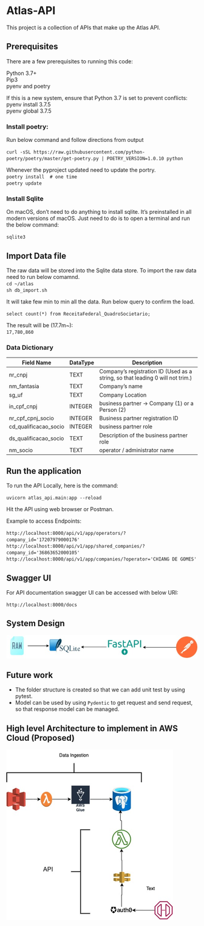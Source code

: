# Atlas-API

This project is a collection of APIs that make up the Atlas API.

## Prerequisites
There are a few prerequisites to running this code:

Python 3.7+\
Pip3\
pyenv and poetry

If this is a new system, ensure that Python 3.7 is set to prevent conflicts:\
pyenv install 3.7.5\
pyenv global 3.7.5


### Install poetry:
Run below command and follow directions from output

`curl -sSL https://raw.githubusercontent.com/python-poetry/poetry/master/get-poetry.py | POETRY_VERSION=1.0.10 python` 

Whenever the pyproject updated need to update the portry.\
`poetry install  # one time`\
`poetry update
`

### Install Sqlite

On macOS, don’t need to do anything to install sqlite. It’s preinstalled in all modern versions of macOS.
Just need to do is to open a terminal and run the below command:

`sqlite3`


## Import Data file

The raw data will be stored into the Sqlite data store. To import the raw data need to run below comamnd.
\
`cd ~/atlas` \
`sh db_import.sh` 

It will take few min to min all the data. Run below query to confirm the load.

`select count(*) from ReceitaFederal_QuadroSocietario;`

The result will be (17.7m~):\
`17,780,860`

### Data Dictionary

| Field Name | DataType | Description |
| --- | ----------- |-----------------
|nr_cnpj|TEXT|Company’s registration ID (Used as a string, so that leading 0 will not trim.)|
|nm_fantasia|TEXT|Company’s name|
|sg_uf|TEXT|Company Location|
|in_cpf_cnpj|INTEGER|business partner -> Company (1) or a Person (2)|
|nr_cpf_cpnj_socio|INTEGER|Business partner registration ID|
|cd_qualificacao_socio|INTEGER|business partner role|
|ds_qualificacao_socio|TEXT|Description of the business partner role|
|nm_socio|TEXT|operator / administrator name|


## Run the application

To run the API Locally, here is the command:

`uvicorn atlas_api.main:app --reload`

Hit the API using web browser or Postman.

Example to access Endpoints:

`
http://localhost:8000/api/v1/app/operators/?company_id='17207979000176'
http://localhost:8000/api/v1/app/shared_companies/?company_id='36863652000105'
http://localhost:8000/api/v1/app/companies/?operator='CHIANG DE GOMES'
`


## Swagger UI
For API documentation swagger UI can be accessed with below URI:

`http://localhost:8000/docs`

## System Design

![The cloud Architecture of the API](/docs/Current_Architecture.jpg "Proposed architecture")


## Future work
- The folder structure is created so that we can add unit test by using pytest.
- Model can be used by using `Pydentic` to get request and send request, so that response model can be managed.


## High level Architecture to implement in AWS Cloud (**Proposed**)

![The cloud Architecture of the API](/docs/cloud.jpg "Proposed architecture")


